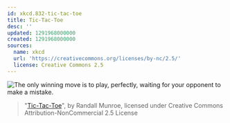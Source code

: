 ```yaml
---
id: xkcd.832-tic-tac-toe
title: Tic-Tac-Toe
desc: ''
updated: 1291968000000
created: 1291968000000
sources:
  name: xkcd
  url: 'https://creativecommons.org/licenses/by-nc/2.5/'
  license: Creative Commons 2.5
---
```

![The only winning move is to play, perfectly, waiting for your opponent to make a mistake.](https://imgs.xkcd.com/comics/tic_tac_toe.png)
> "[Tic-Tac-Toe](https://xkcd.com/832/)", by Randall Munroe, licensed under Creative Commons Attribution-NonCommercial 2.5 License
